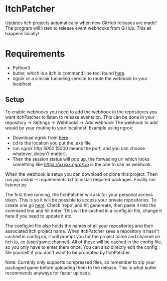 # ItchPatcher

Updates itch projects automatically when new GitHub releases are made!
The program will listen to release event webhooks from GiHub. 
This all happens locally!

# Requirements
- Python3
- butler, which is a itch.io command line tool found [here](https://itch.io/docs/butler/installing.html).
- ngrok or a similair tunneling service to route the webhook to your localhost

## Setup
To enable webhooks you need to add the webhook in the repositores you want ItchPatcher to listen to release events on.
This can be done in your repository -> Settings -> Webhooks -> Add webhook
The webhook to add would be your routing to your localhost.
Example using ngrok:
- Download ngrok from [here](https://ngrok.com/download).
- cd to the location you put the .exe file
- run *ngrok http 5000* (5000 means the port, and you can choose whatever, doesn't matter).
- Then the session status will pop up, the forwading url which looks something like *https://xxxxx.ngrok.io* is the one to use as webhook.

When the webhook is setup you can download or clone this project.
Then run *pip install -r requirements.txt* to install required packages.
Finally run listener.py

The first time running, the ItchPatcher will ask for your personal access token. 
This is so it will be possible to access your private repositories.
To create one go [here](https://github.com/settings/tokens/new).
Check 'repo' and hit genereate, then paste it into the command line and hit enter.
This will be cached in a config.ini file, change it here if you need to update it etc.

The config.ini file also holds the names of all your repositories and their associated itch project name.
When ItchPatcher sees a repository it hasn't cached in config.ini, it will prompt you for the project name and channel on itch.io,
ex (user/game:channel).
All of these will be cached in the config file, so you only have to enter them once. You can also directly edit the config file yourself if
you don't want to be prompted by ItchPatcher.

Note: Currenly only supports compressed files, so remember to zip your packaged game before uploading them to the release.
This is what butler recommends anyways for faster uploads.
